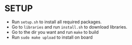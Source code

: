 SETUP
=====

* Run `setup.sh` to install all required packages.
* Go to `libraries` and run `install.sh` to download libraries.
* Go to the dir you want and run `make` to build
* Run `sudo make upload` to install on board
